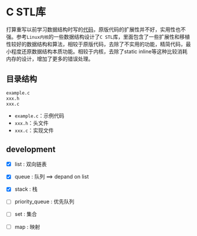 # C STL库

打算重写以前学习数据结构时写的[代码](https://jelasin.github.io/2025/01/03/%E6%95%B0%E6%8D%AE%E7%BB%93%E6%9E%84%E5%8F%8A%E7%AE%97%E6%B3%95/)，原版代码的扩展性并不好，实用性也不强。参考`Linux内核`的一些数据结构设计了`C STL`库，里面包含了一些扩展性和移植性较好的数据结构和算法，相较于原版代码，去除了不实用的功能，精简代码，最小程度还原数据结构本质功能。相较于内核，去除了static inline等这种比较消耗内存的设计，增加了更多的错误处理。

## 目录结构

```sh
example.c
xxx.h
xxx.c
```

- `example.c`：示例代码
- `xxx.h`：头文件
- `xxx.c`：实现文件

## development

- [x] list : 双向链表
- [x] queue : 队列 ==> depand on list
- [x] stack : 栈
- [ ] priority_queue : 优先队列
- [ ] set : 集合
- [ ] map : 映射
  